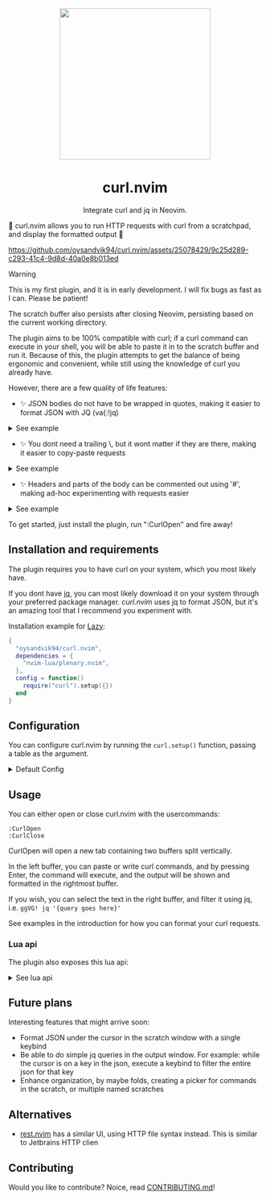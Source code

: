 <div align="center">
<img src="https://github.com/oysandvik94/curl.nvim/assets/25078429/65ad4dd4-cb7a-4ef9-a503-ff6693129efb" data-canonical-src="https://github.com/oysandvik94/curl.nvim/assets/25078429/65ad4dd4-cb7a-4ef9-a503-ff6693129efb" width="300" height="300" />
  
  # curl.nvim
  
Integrate curl and jq in Neovim.

</div>

💪 curl.nvim allows you to run HTTP requests with curl from a scratchpad, and display the formatted output 💪

https://github.com/oysandvik94/curl.nvim/assets/25078429/9c25d289-c293-41c4-9d8d-40a0e8b013ed

> [!WARNING]  
> This is my first plugin, and it is in early development. I will fix bugs as fast as I can. Please be patient!

The scratch buffer also persists after closing Neovim, persisting based on the current working
directory.

The plugin aims to be 100% compatible with curl; if a curl command can execute in your shell,
you will be able to paste it in to the scratch buffer and run it.
Because of this, the plugin attempts to get the balance of being ergonomic and convenient, while
still using the knowledge of curl you already have.

However, there are a few quality of life features:

- ✨ JSON bodies do not have to be wrapped in quotes, making it easier to format JSON with JQ (va{:!jq)

<details>
<summary>See example</summary>

```bash
curl -X POST https://jsonplaceholder.typicode.com/posts
-H 'Content-Type: application/json'
-d
{
  "id": 2
  "title": "now try this"
}
```

</details>

- ✨ You dont need a trailing \\, but it wont matter if they are there, making it easier to copy-paste
  requests

<details>
<summary>See example</summary>

```bash
curl -X POST https://jsonplaceholder.typicode.com/posts \
-H 'Content-Type: application/json' \
-d '{"title": "now try this"}'
```

</details>

- ✨ Headers and parts of the body can be commented out using '#', making ad-hoc experimenting with
  requests easier

<details>
<summary>See example</summary>

```bash
curl -X POST https://jsonplaceholder.typicode.com/posts
-H 'Content-Type: application/json'
-d
{
  # "title": "remember me"
  "title": "now try this"
}
```

</details>

To get started, just install the plugin, run ":CurlOpen" and fire away!

## Installation and requirements

The plugin requires you to have curl on your system, which you most likely have.

If you dont have [jq](https://jqlang.github.io/jq/), you can most likely download it on your system
through your preferred package manager. _curl.nvim_ uses jq to format JSON, but it's an amazing tool
that I recommend you experiment with.

Installation example for [Lazy](https://github.com/folke/lazy.nvim):

```lua
{
  "oysandvik94/curl.nvim",
  dependencies = {
    "nvim-lua/plenary.nvim",
  },
  config = function()
    require("curl").setup({})
  end
}

```

## Configuration

You can configure curl.nvim by running the `curl.setup()` function, passing a table as the argument.

<details>
<summary>Default Config</summary>

```lua
local curl = require("curl").setup()

curl.setup {
    mappings = {
        execute_curl = "<CR>"
    }
}
```

</details>

## Usage

You can either open or close curl.nvim with the usercommands:

```vim
:CurlOpen
:CurlClose
```

CurlOpen will open a new tab containing two buffers split vertically.

In the left buffer, you can paste or write curl commands, and by pressing Enter, the
command will execute, and the output will be shown and formatted in the rightmost buffer.

If you wish, you can select the text in the right buffer, and filter it using jq, i.e.
`ggVG! jq '{query goes here}'`

See examples in the introduction for how you can format your curl requests.

### Lua api

The plugin also exposes this lua api:

<details>
<summary>See lua api</summary>

```lua
local curl = require('curl')

curl.open_curl_tab()
curl.close_curl_tab()

-- Executes the curl command under the cursor when the command buffer is open
-- Also executed by the "execute_curl" mapping, as seen in the configuration. Mapped to <CR> by default
curl.execute_curl()

```

</details>

## Future plans

Interesting features that might arrive soon:

- Format JSON under the cursor in the scratch window with a single keybind
- Be able to do simple jq queries in the output window. For example: while the cursor is
  on a key in the json, execute a keybind to filter the entire json for that key
- Enhance organization, by maybe folds, creating a picker for commands in the scratch,
  or multiple named scratches

## Alternatives

- [rest.nvim](https://github.com/rest-nvim/rest.nvim) has a similar UI, using HTTP file syntax instead.
  This is similar to Jetbrains HTTP clien

## Contributing

Would you like to contribute? Noice, read [CONTRIBUTING.md](CONTRIBUTING.md)!
